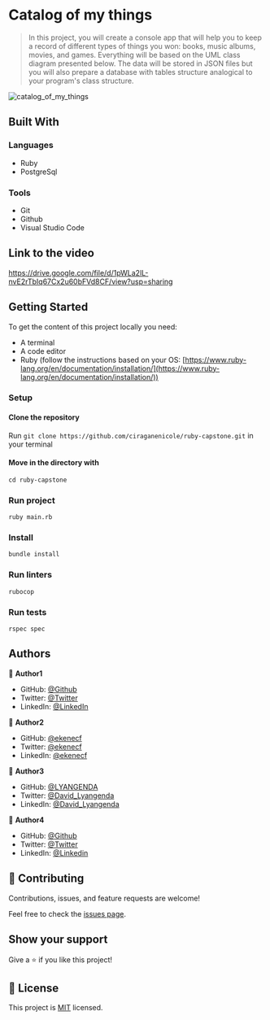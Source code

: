 # Catalog of my things

> In this project, you will create a console app that will help you to keep a record of different types of things you won: books, music albums, movies, and games. Everything will be based on the UML class diagram presented below. The data will be stored in JSON files but you will also prepare a database with tables structure analogical to your program's class structure.

![catalog_of_my_things](https://user-images.githubusercontent.com/72297212/176618937-4c4a38d8-4e6b-4945-b3c6-7310c8e7f2a3.png)


## Built With

### Languages

- Ruby
- PostgreSql

### Tools

- Git
- Github
- Visual Studio Code

## Link to the video

https://drive.google.com/file/d/1pWLa2lL-nvE2rTbIq67Cx2u60bFVd8CF/view?usp=sharing

## Getting Started

To get the content of this project locally you need:

- A terminal
- A code editor
- Ruby (follow the instructions based on your OS: [https://www.ruby-lang.org/en/documentation/installation/](https://www.ruby-lang.org/en/documentation/installation/))

### Setup

#### Clone the repository

Run ``` git clone https://github.com/ciraganenicole/ruby-capstone.git ``` in your terminal

#### Move in the directory with

``` cd ruby-capstone ```

### Run project

``` ruby main.rb ```

### Install 

``` bundle install ```

### Run linters

``` rubocop ```

### Run tests

``` rspec spec ```

## Authors

👤 **Author1**

- GitHub: [@Github](https://evans22j.github.io/My-Portfolio/)
- Twitter: [@Twitter](https://twitter.com/Evans_22J)
- LinkedIn: [@LinkedIn](https://www.linkedin.com/i)

👤 **Author2**

- GitHub: [@ekenecf](https://github.com/ekenecf)
- Twitter: [@ekenecf](https://twitter.com/ekene070)
- LinkedIn: [@ekenecf](https://www.linkedin.com/in/nwachukwuekene/)

👤 **Author3**

- GitHub: [@LYANGENDA](https://github.com/LYANGEND)
- Twitter: [@David_Lyangenda](https://www.linkedin.com/in/david-lyangenda-623087151/)
- LinkedIn: [@David_Lyangenda](https://www.linkedin.com/in/david-lyangenda-623087151/)

👤 **Author4**

- GitHub: [@Github](https://github.com/collinsmezie)
- Twitter: [@Twitter](https://twitter.com/collinsmezie1)
- LinkedIn: [@Linkedin]( https://collinsmezie.github.io/)

## 🤝 Contributing

Contributions, issues, and feature requests are welcome!

Feel free to check the [issues page](../../issues/).

## Show your support

Give a ⭐️ if you like this project!

## 📝 License

This project is [MIT](./MIT.md) licensed.
